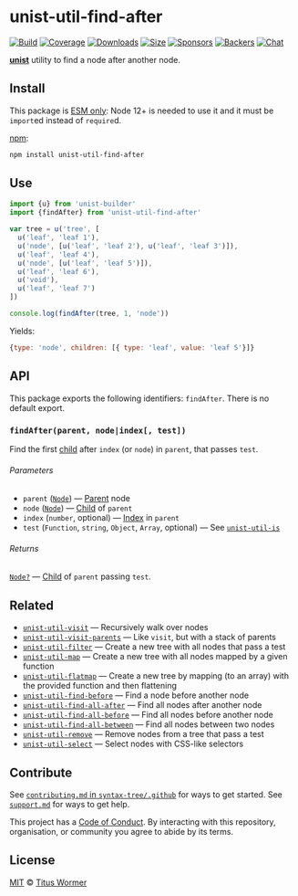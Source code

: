 # unist-util-find-after

[![Build][build-badge]][build]
[![Coverage][coverage-badge]][coverage]
[![Downloads][downloads-badge]][downloads]
[![Size][size-badge]][size]
[![Sponsors][sponsors-badge]][collective]
[![Backers][backers-badge]][collective]
[![Chat][chat-badge]][chat]

[**unist**][unist] utility to find a node after another node.

## Install

This package is [ESM only](https://gist.github.com/sindresorhus/a39789f98801d908bbc7ff3ecc99d99c):
Node 12+ is needed to use it and it must be `import`ed instead of `require`d.

[npm][]:

```sh
npm install unist-util-find-after
```

## Use

```js
import {u} from 'unist-builder'
import {findAfter} from 'unist-util-find-after'

var tree = u('tree', [
  u('leaf', 'leaf 1'),
  u('node', [u('leaf', 'leaf 2'), u('leaf', 'leaf 3')]),
  u('leaf', 'leaf 4'),
  u('node', [u('leaf', 'leaf 5')]),
  u('leaf', 'leaf 6'),
  u('void'),
  u('leaf', 'leaf 7')
])

console.log(findAfter(tree, 1, 'node'))
```

Yields:

```js
{type: 'node', children: [{ type: 'leaf', value: 'leaf 5'}]}
```

## API

This package exports the following identifiers: `findAfter`.
There is no default export.

### `findAfter(parent, node|index[, test])`

Find the first [child][] after `index` (or `node`) in `parent`, that passes
`test`.

###### Parameters

*   `parent` ([`Node`][node]) — [Parent][] node
*   `node` ([`Node`][node]) — [Child][] of `parent`
*   `index` (`number`, optional) — [Index][] in `parent`
*   `test` (`Function`, `string`, `Object`, `Array`, optional)
    — See [`unist-util-is`][is]

###### Returns

[`Node?`][node] — [Child][] of `parent` passing `test`.

## Related

*   [`unist-util-visit`](https://github.com/syntax-tree/unist-util-visit)
    — Recursively walk over nodes
*   [`unist-util-visit-parents`](https://github.com/syntax-tree/unist-util-visit-parents)
    — Like `visit`, but with a stack of parents
*   [`unist-util-filter`](https://github.com/syntax-tree/unist-util-filter)
    — Create a new tree with all nodes that pass a test
*   [`unist-util-map`](https://github.com/syntax-tree/unist-util-map)
    — Create a new tree with all nodes mapped by a given function
*   [`unist-util-flatmap`](https://gitlab.com/staltz/unist-util-flatmap)
    — Create a new tree by mapping (to an array) with the provided function and
    then flattening
*   [`unist-util-find-before`](https://github.com/syntax-tree/unist-util-find-before)
    — Find a node before another node
*   [`unist-util-find-all-after`](https://github.com/syntax-tree/unist-util-find-all-after)
    — Find all nodes after another node
*   [`unist-util-find-all-before`](https://github.com/syntax-tree/unist-util-find-all-before)
    — Find all nodes before another node
*   [`unist-util-find-all-between`](https://github.com/mrzmmr/unist-util-find-all-between)
    — Find all nodes between two nodes
*   [`unist-util-remove`](https://github.com/syntax-tree/unist-util-remove)
    — Remove nodes from a tree that pass a test
*   [`unist-util-select`](https://github.com/syntax-tree/unist-util-select)
    — Select nodes with CSS-like selectors

## Contribute

See [`contributing.md` in `syntax-tree/.github`][contributing] for ways to get
started.
See [`support.md`][support] for ways to get help.

This project has a [Code of Conduct][coc].
By interacting with this repository, organisation, or community you agree to
abide by its terms.

## License

[MIT][license] © [Titus Wormer][author]

<!-- Definitions -->

[build-badge]: https://github.com/syntax-tree/unist-util-find-after/workflows/main/badge.svg

[build]: https://github.com/syntax-tree/unist-util-find-after/actions

[coverage-badge]: https://img.shields.io/codecov/c/github/syntax-tree/unist-util-find-after.svg

[coverage]: https://codecov.io/github/syntax-tree/unist-util-find-after

[downloads-badge]: https://img.shields.io/npm/dm/unist-util-find-after.svg

[downloads]: https://www.npmjs.com/package/unist-util-find-after

[size-badge]: https://img.shields.io/bundlephobia/minzip/unist-util-find-after.svg

[size]: https://bundlephobia.com/result?p=unist-util-find-after

[sponsors-badge]: https://opencollective.com/unified/sponsors/badge.svg

[backers-badge]: https://opencollective.com/unified/backers/badge.svg

[collective]: https://opencollective.com/unified

[chat-badge]: https://img.shields.io/badge/chat-discussions-success.svg

[chat]: https://github.com/syntax-tree/unist/discussions

[npm]: https://docs.npmjs.com/cli/install

[license]: license

[author]: https://wooorm.com

[unist]: https://github.com/syntax-tree/unist

[node]: https://github.com/syntax-tree/unist#node

[parent]: https://github.com/syntax-tree/unist#parent-1

[child]: https://github.com/syntax-tree/unist#child

[index]: https://github.com/syntax-tree/unist#index

[is]: https://github.com/syntax-tree/unist-util-is

[contributing]: https://github.com/syntax-tree/.github/blob/HEAD/contributing.md

[support]: https://github.com/syntax-tree/.github/blob/HEAD/support.md

[coc]: https://github.com/syntax-tree/.github/blob/HEAD/code-of-conduct.md
